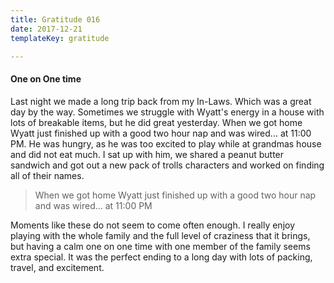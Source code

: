 ```yaml
---
title: Gratitude 016
date: 2017-12-21
templateKey: gratitude

---
```


#### One on One time

Last night we made a long trip back from my In-Laws.  Which was a great day by the way.  Sometimes we struggle with Wyatt's energy in a house with lots of breakable items, but he did great yesterday.  When we got home Wyatt just finished up with a good two hour nap and was wired... at 11:00 PM.  He was hungry, as he was too excited to play while at grandmas house and did not eat much.  I sat up with him,  we shared a peanut butter sandwich and got out a new pack of trolls characters and worked on finding all of their names.

>When we got home Wyatt just finished up with a good two hour nap and was wired... at 11:00 PM


Moments like these do not seem to come often enough.  I really enjoy playing with the whole family and the full level of craziness that it brings, but having a calm one on one time with one member of the family seems extra special.  It was the perfect ending to a long day with lots of packing, travel, and excitement.
